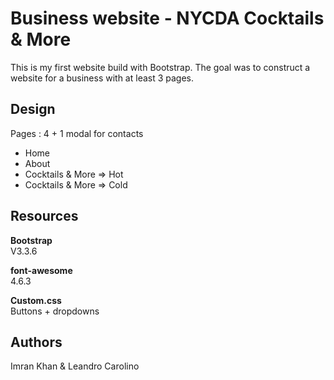 <h1>Business website - NYCDA Cocktails & More</h1>

This is my first website build with Bootstrap. The goal was to construct a website for a business with at least 3 pages.

<h2>Design</h2>

Pages	: 4 + 1 modal for contacts

<ul>
	<li>Home</li>
	<li>About</li>
	<li>Cocktails & More => Hot</li>
	<li>Cocktails & More => Cold</li>
</ul>

<h2>Resources</h2>

<strong>Bootstrap</strong><br>
V3.3.6
<p></p>
<strong>font-awesome</strong><br>
4.6.3
	
<strong>Custom.css</strong><br>
Buttons + dropdowns

<h2>Authors</h2>
Imran Khan & Leandro Carolino








